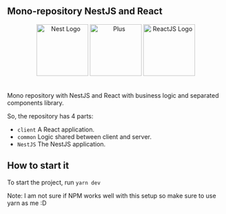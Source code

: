 ## Mono-repository NestJS and React

<div style="text-align:center;">
    <img src="https://nestjs.com/img/logo-small.svg" width="120" alt="Nest Logo" />
    <img src="https://upload.wikimedia.org/wikipedia/commons/9/9e/Plus_symbol.svg" width="120" alt="Plus" />
    <img src="https://upload.wikimedia.org/wikipedia/commons/4/47/React.svg" width="120" alt="ReactJS Logo" />
</div>
<br /><br />
Mono repository with NestJS and React with business logic and separated components library.

So, the repository has 4 parts:

- `client` A React application.
- `common` Logic shared between client and server.
- `NestJS` The NestJS application.

## How to start it

To start the project, run `yarn dev`

Note: I am not sure if NPM works well with this setup so make sure to use yarn as me :D
